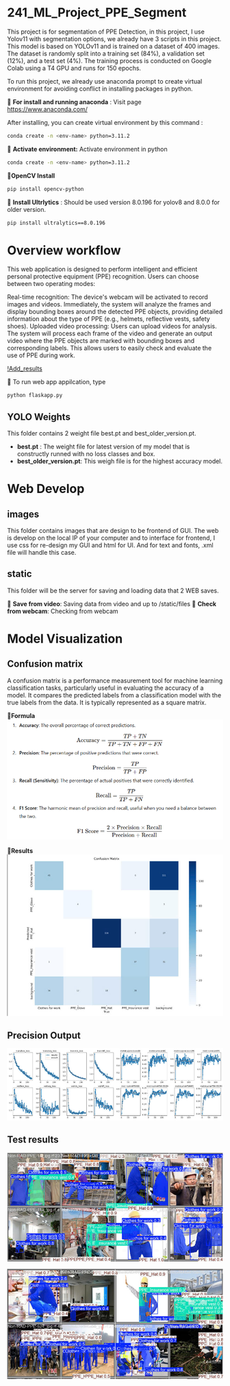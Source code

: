 # 241_ML_Project_PPE_Segment

This project is for segmentation of PPE Detection, in this project, I use Yolov11 with segmentation options, we already have 3 scripts in this project. This model is based on YOLOv11 and is trained on a dataset of 400 images. The dataset is randomly split into a training set (84%), a validation set (12%), and a test set (4%). The training process is conducted on Google Colab using a T4 GPU and runs for 150 epochs.

To run this project, we already use anaconda prompt to create virtual environment for avoiding conflict in installing packages in python. 

:pushpin: **For install and running anaconda** : Visit page https://www.anaconda.com/

After installing, you can create virtual environment by this command : 
```bash
conda create -n <env-name> python=3.11.2
```

:pushpin: **Activate environment:** Activate environment in python
```bash
conda create -n <env-name> python=3.11.2
```
:pushpin:**OpenCV Install**
```bash
pip install opencv-python
```

:pushpin: **Install Ultrlytics** : Should be used version 8.0.196 for yolov8 and 8.0.0 for older version.
```bash
pip install ultralytics==8.0.196
```

# Overview workflow

This web application is designed to perform intelligent and efficient personal protective equipment (PPE) recognition. Users can choose between two operating modes:

Real-time recognition: The device's webcam will be activated to record images and videos. Immediately, the system will analyze the frames and display bounding boxes around the detected PPE objects, providing detailed information about the type of PPE (e.g., helmets, reflective vests, safety shoes).
Uploaded video processing: Users can upload videos for analysis. The system will process each frame of the video and generate an output video where the PPE objects are marked with bounding boxes and corresponding labels. This allows users to easily check and evaluate the use of PPE during work.

[!Add_results](https://github.com/0607bkhanhhoang/241_ML_Project_PPE_Segment/blob/main/images/clothes_1.jpg)

:pushpin: To run web app appilcation, type
```bash
python flaskapp.py
```

## YOLO Weights

This folder contains 2 weight file best.pt and best_older_version.pt. 

- **best.pt** : The weight file for latest version of my model that is constructly runned with no loss classes and box.
- **best_older_version.pt**: This weigh file is for the highest accuracy model.

# Web Develop

## images

This folder contains images that are design to be frontend of GUI. The web is develop on the local IP of your computer and to interface for frontend, I use css for re-design my GUI and html for UI. And for text and fonts, .xml file will handle this case.

## static 

This folder will be the server for saving and loading data that 2 WEB saves. 

:pushpin: **Save from video**: Saving data from video and up to /static/files
:pushpin: **Check from webcam**: Checking from webcam

# Model Visualization 

## Confusion matrix 

A confusion matrix is a performance measurement tool for machine learning classification tasks, particularly useful in evaluating the accuracy of a model. It compares the predicted labels from a classification model with the true labels from the data. It is typically represented as a square matrix.

:pushpin:**Formula**
![Confusion_matrix](https://github.com/0607bkhanhhoang/241_ML_Project_PPE_Segment/blob/main/images/Formula.png)

:pushpin:**Results**
![Confusion_matrix_2](https://github.com/0607bkhanhhoang/241_ML_Project_PPE_Segment/blob/main/images/confusion_matrix.jpg)

## Precision Output

![Precision](https://github.com/0607bkhanhhoang/241_ML_Project_PPE_Segment/blob/main/images/precision.jpg)

## Test results

![Add_results](https://github.com/0607bkhanhhoang/241_ML_Project_PPE_Segment/blob/main/images/clothes_1.jpg)

![Add_results](https://github.com/0607bkhanhhoang/241_ML_Project_PPE_Segment/blob/main/images/clothes_2.jpg)






